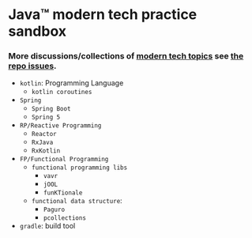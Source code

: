 # Java™ modern tech practice sandbox

### More discussions/collections of [modern tech topics](https://github.com/oldratlee/java-modern-tech-practice/issues) see [the repo issues](https://github.com/oldratlee/java-modern-tech-practice/issues). 

- `kotlin`: Programming Language
    - `kotlin coroutines`
- `Spring`
    - `Spring Boot`
    - `Spring 5`
- `RP/Reactive Programming`
    - `Reactor`
    - `RxJava`
    - `RxKotlin`
- `FP/Functional Programming`
    - `functional programming libs`
        - `vavr`
        - `jOOL`
        - `funKTionale`
    - `functional data structure`:
        - `Paguro`
        - `pcollections`
- `gradle`: build tool
